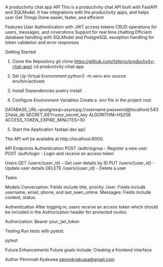 A productivity chat app API
This is a productivity chat API built with FastAPI and SQLModel. It has integrations with the productivity apps, and helps user Get Things Done easier, faster, and efficient

Features
User Authentication with JWT access tokens
CRUD operations for users, messages, and coverstions
Support for real time chatting
Efficient database handling with SQLModel and PostgreSQL
exception handling for token validation and error responses

Getting Started
1. Clone the Repository
git clone https://github.com/itsferro/productivity-chat-app/
cd productivity-chat-app

2. Set Up Virtual Environment
python3 -m venv env source env/bin/activate

3. Install Dependencies
poetry install

4. Configure Environment Variables
Create a .env file in the project root:

DATABASE_URL=postgresql+asyncpg://username:password@localhost:5432/task_db
SECRET_KEY=your_secret_key
ALGORITHM=HS256
ACCESS_TOKEN_EXPIRE_MINUTES=30

5. Start the Application
fastapi dev api/

The API will be available at http://localhost:8000.

API Endpoints
Authentication
POST /auth/signup - Register a new user
POST /auth/login - Login and receive an access token

Users
GET /users/{user_id} - Get user details by ID
PUT /users/{user_id} - Update user details
DELETE /users/{user_id} - Delete a user

Tasks


Models
Conversation: Fields include title, priority.
User: Fields include username, email, phone, and last_seen_online.
Messages: Fields include content, status.

Authentication
After logging in, users receive an access token which should be included in the Authorization header for protected routes:

Authorization: Bearer your_jwt_token

Testing
Run tests with pytest:

pytest

Future Enhancements
Future goals include:
Creating a frontend interface

Author
Peninnah Kyakuwa pennykyakuwa@gmail.com